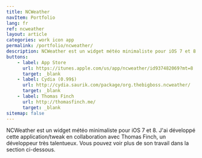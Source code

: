 ```yaml
---
title: NCWeather
navItem: Portfolio
lang: fr
ref: ncweather
layout: article
categories: work icon app
permalink: /portfolio/ncweather/
description: NCWeather est un widget météo minimaliste pour iOS 7 et 8. J'ai développé cette application/tweak en collaboration avec Thomas Finch, un développeur très talentueux. Vous pouvez voir plus de ses projets sur son site Web.
buttons:
    - label: App Store
      url: https://itunes.apple.com/us/app/ncweather/id937482069?mt=8
      target: _blank
    - label: Cydia (0.99$)
      url: http://cydia.saurik.com/package/org.thebigboss.ncweather/
      target: _blank
    - label: Thomas Finch
      url: http://thomasfinch.me/
      target: _blank
sitemap: false
---
```


NCWeather est un widget météo minimaliste pour iOS 7 et 8. J'ai développé cette application/tweak en collaboration avec Thomas Finch, un développeur très talentueux. Vous pouvez voir plus de son travail dans la section ci-dessous.
